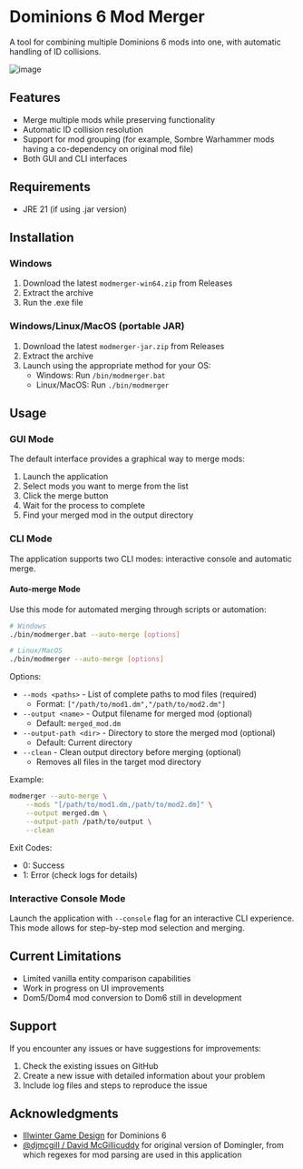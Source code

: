 # Dominions 6 Mod Merger

A tool for combining multiple Dominions 6 mods into one, with automatic handling of ID collisions.

![image](https://github.com/user-attachments/assets/1ffad9f2-578b-491e-b81e-a1d191c79bee)

## Features

- Merge multiple mods while preserving functionality
- Automatic ID collision resolution
- Support for mod grouping (for example, Sombre Warhammer mods having a co-dependency on original mod file)
- Both GUI and CLI interfaces

## Requirements

- JRE 21 (if using .jar version)

## Installation

### Windows
1. Download the latest `modmerger-win64.zip` from Releases
2. Extract the archive
3. Run the .exe file

### Windows/Linux/MacOS (portable JAR)
1. Download the latest `modmerger-jar.zip` from Releases
2. Extract the archive
3. Launch using the appropriate method for your OS:
   - Windows: Run `/bin/modmerger.bat`
   - Linux/MacOS: Run `./bin/modmerger`

## Usage

### GUI Mode

The default interface provides a graphical way to merge mods:

1. Launch the application
2. Select mods you want to merge from the list
3. Click the merge button
4. Wait for the process to complete
5. Find your merged mod in the output directory

### CLI Mode

The application supports two CLI modes: interactive console and automatic merge.

#### Auto-merge Mode

Use this mode for automated merging through scripts or automation:

```bash
# Windows
./bin/modmerger.bat --auto-merge [options]

# Linux/MacOS
./bin/modmerger --auto-merge [options]
```

Options:
- `--mods <paths>` - List of complete paths to mod files (required)
  - Format: `["/path/to/mod1.dm","/path/to/mod2.dm"]`
- `--output <name>` - Output filename for merged mod (optional)
  - Default: `merged_mod.dm`
- `--output-path <dir>` - Directory to store the merged mod (optional)
  - Default: Current directory
- `--clean` - Clean output directory before merging (optional)
  - Removes all files in the target mod directory

Example:
```bash
modmerger --auto-merge \
    --mods "[/path/to/mod1.dm,/path/to/mod2.dm]" \
    --output merged.dm \
    --output-path /path/to/output \
    --clean
```

Exit Codes:
- 0: Success
- 1: Error (check logs for details)

### Interactive Console Mode

Launch the application with `--console` flag for an interactive CLI experience. This mode allows for step-by-step mod selection and merging.

## Current Limitations

- Limited vanilla entity comparison capabilities
- Work in progress on UI improvements
- Dom5/Dom4 mod conversion to Dom6 still in development

## Support

If you encounter any issues or have suggestions for improvements:
1. Check the existing issues on GitHub
2. Create a new issue with detailed information about your problem
3. Include log files and steps to reproduce the issue

## Acknowledgments

- [Illwinter Game Design](https://www.illwinter.com/) for Dominions 6
- [@djmcgill / David McGillicuddy](https://github.com/djmcgill) for original version of Domingler, from which regexes for mod parsing are used in this application
